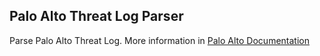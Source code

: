 ## Palo Alto Threat Log Parser


Parse Palo Alto Threat Log.
More information in [Palo Alto Documentation](https://docs.paloaltonetworks.com/pan-os/9-1/pan-os-admin/monitoring/use-syslog-for-monitoring/syslog-field-descriptions/threat-log-fields)